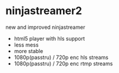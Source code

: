 # ninjastreamer2
new and improved ninjastreamer

* html5 player with hls support  
* less mess
* more stable
* 1080p(passtru) / 720p enc hls streams 
* 1080p(passtru) / 720p enc rtmp streams
